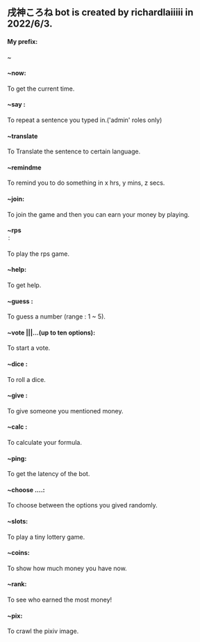 ## 戌神ころね bot is created by richardlaiiiii in 2022/6/3.
#### My prefix: 
~
#### ~now: 
To get the current time.
#### ~say <sentence>:
To repeat a sentence you typed in.('admin' roles only)
#### ~translate
To Translate the sentence to certain language.
#### ~remindme
To remind you to do something in x hrs, y mins, z secs.
#### ~join: 
To join the game and then you can earn your money by playing.
#### ~rps <option> <money>: 
To play the rps game.
#### ~help: 
To get help.
#### ~guess <number>: 
To guess a number (range : 1 ~ 5).
#### ~vote <question>|<option1>|<option2>|...(up to ten options): 
To start a vote.
#### ~dice <money>: 
To roll a dice.
#### ~give <user> <counts>: 
To give someone you mentioned money.
#### ~calc <formula>: 
To calculate your formula.
#### ~ping: 
To get the latency of the bot.
#### ~choose <option1> <option2> <option3>....: 
To choose between the options you gived randomly.
#### ~slots: 
To play a tiny lottery game.
#### ~coins: 
To show how much money you have now.
#### ~rank: 
To see who earned the most money!
#### ~pix:
To crawl the pixiv image.
